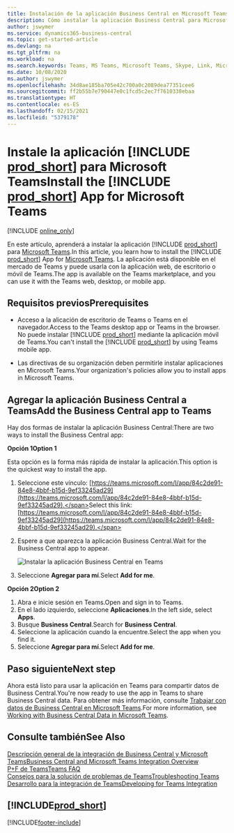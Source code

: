 ```yaml
---
title: Instalación de la aplicación Business Central en Microsoft Teams | Microsoft Docs
description: Cómo instalar la aplicación Business Central para Microsoft Teams.
author: jswymer
ms.service: dynamics365-business-central
ms.topic: get-started-article
ms.devlang: na
ms.tgt_pltfrm: na
ms.workload: na
ms.search.keywords: Teams, MS Teams, Microsoft Teams, Skype, Link, Microsoft 365, collaborate, collaboration, teamwork
ms.date: 10/08/2020
ms.author: jswymer
ms.openlocfilehash: 34d8ae185ba705e42c700a0c2089dea77351cee6
ms.sourcegitcommit: ff2b55b7e790447e0c1fcd5c2ec7f7610338ebaa
ms.translationtype: HT
ms.contentlocale: es-ES
ms.lasthandoff: 02/15/2021
ms.locfileid: "5379178"
---
```

# <a name="install-the-prod_short-app-for-microsoft-teams"></a><span data-ttu-id="6b044-103">Instale la aplicación [!INCLUDE [prod_short](includes/prod_short.md)] para Microsoft Teams</span><span class="sxs-lookup"><span data-stu-id="6b044-103">Install the [!INCLUDE [prod_short](includes/prod_short.md)] App for Microsoft Teams</span></span>

[!INCLUDE [online_only](includes/online_only.md)]

<span data-ttu-id="6b044-104">En este artículo, aprenderá a instalar la aplicación [!INCLUDE [prod_short](includes/prod_short.md)] para [Microsoft Teams](https://www.microsoft.com/en-us/microsoft-365/microsoft-teams).</span><span class="sxs-lookup"><span data-stu-id="6b044-104">In this article, you learn how to install the [!INCLUDE [prod_short](includes/prod_short.md)] App for [Microsoft Teams](https://www.microsoft.com/en-us/microsoft-365/microsoft-teams).</span></span> <span data-ttu-id="6b044-105">La aplicación está disponible en el mercado de Teams y puede usarla con la aplicación web, de escritorio o móvil de Teams.</span><span class="sxs-lookup"><span data-stu-id="6b044-105">The app is available on the Teams marketplace, and you can use it with the Teams web, desktop, or mobile app.</span></span>

## <a name="prerequisites"></a><span data-ttu-id="6b044-106">Requisitos previos</span><span class="sxs-lookup"><span data-stu-id="6b044-106">Prerequisites</span></span>

- <span data-ttu-id="6b044-107">Acceso a la alicación de escritorio de Teams o Teams en el navegador.</span><span class="sxs-lookup"><span data-stu-id="6b044-107">Access to the Teams desktop app or Teams in the browser.</span></span> <span data-ttu-id="6b044-108">No puede instalar [!INCLUDE [prod_short](includes/prod_short.md)] mediante la aplicación móvil de Teams.</span><span class="sxs-lookup"><span data-stu-id="6b044-108">You can't install the [!INCLUDE [prod_short](includes/prod_short.md)] by using Teams mobile app.</span></span>

- <span data-ttu-id="6b044-109">Las directivas de su organización deben permitirle instalar aplicaciones en Microsoft Teams.</span><span class="sxs-lookup"><span data-stu-id="6b044-109">Your organization's policies allow you to install apps in Microsoft Teams.</span></span>

## <a name="add-the-business-central-app-to-teams"></a><span data-ttu-id="6b044-110">Agregar la aplicación Business Central a Teams</span><span class="sxs-lookup"><span data-stu-id="6b044-110">Add the Business Central app to Teams</span></span>

<span data-ttu-id="6b044-111">Hay dos formas de instalar la aplicación Business Central:</span><span class="sxs-lookup"><span data-stu-id="6b044-111">There are two ways to install the Business Central app:</span></span>

<span data-ttu-id="6b044-112">**Opción 1**</span><span class="sxs-lookup"><span data-stu-id="6b044-112">**Option 1**</span></span>

<span data-ttu-id="6b044-113">Esta opción es la forma más rápida de instalar la aplicación.</span><span class="sxs-lookup"><span data-stu-id="6b044-113">This option is the quickest way to install the app.</span></span>

1. <span data-ttu-id="6b044-114">Seleccione este vínculo: [https://teams.microsoft.com/l/app/84c2de91-84e8-4bbf-b15d-9ef33245ad29](https://teams.microsoft.com/l/app/84c2de91-84e8-4bbf-b15d-9ef33245ad29).</span><span class="sxs-lookup"><span data-stu-id="6b044-114">Select this link: [https://teams.microsoft.com/l/app/84c2de91-84e8-4bbf-b15d-9ef33245ad29](https://teams.microsoft.com/l/app/84c2de91-84e8-4bbf-b15d-9ef33245ad29).</span></span>

2. <span data-ttu-id="6b044-115">Espere a que aparezca la aplicación Business Central.</span><span class="sxs-lookup"><span data-stu-id="6b044-115">Wait for the Business Central app to appear.</span></span>

    ![Instalar la aplicación Business Central en Teams](media/teams-install-app.png)

3. <span data-ttu-id="6b044-117">Seleccione **Agregar para mí**.</span><span class="sxs-lookup"><span data-stu-id="6b044-117">Select **Add for me**.</span></span>

<span data-ttu-id="6b044-118">**Opción 2**</span><span class="sxs-lookup"><span data-stu-id="6b044-118">**Option 2**</span></span>

1. <span data-ttu-id="6b044-119">Abra e inicie sesión en Teams.</span><span class="sxs-lookup"><span data-stu-id="6b044-119">Open and sign in to Teams.</span></span>
2. <span data-ttu-id="6b044-120">En el lado izquierdo, seleccione **Aplicaciones**.</span><span class="sxs-lookup"><span data-stu-id="6b044-120">In the left side, select **Apps**.</span></span>
3. <span data-ttu-id="6b044-121">Busque **Business Central**.</span><span class="sxs-lookup"><span data-stu-id="6b044-121">Search for **Business Central**.</span></span>
4. <span data-ttu-id="6b044-122">Seleccione la aplicación cuando la encuentre.</span><span class="sxs-lookup"><span data-stu-id="6b044-122">Select the app when you find it.</span></span>
5. <span data-ttu-id="6b044-123">Seleccione **Agregar para mí**.</span><span class="sxs-lookup"><span data-stu-id="6b044-123">Select **Add for me**.</span></span>

## <a name="next-step"></a><span data-ttu-id="6b044-124">Paso siguiente</span><span class="sxs-lookup"><span data-stu-id="6b044-124">Next step</span></span>

<span data-ttu-id="6b044-125">Ahora está listo para usar la aplicación en Teams para compartir datos de Business Central.</span><span class="sxs-lookup"><span data-stu-id="6b044-125">You're now ready to use the app in Teams to share Business Central data.</span></span> <span data-ttu-id="6b044-126">Para obtener más información, consulte [Trabajar con datos de Business Central en Microsoft Teams](across-working-with-teams.md).</span><span class="sxs-lookup"><span data-stu-id="6b044-126">For more information, see [Working with Business Central Data in Microsoft Teams](across-working-with-teams.md).</span></span>

## <a name="see-also"></a><span data-ttu-id="6b044-127">Consulte también</span><span class="sxs-lookup"><span data-stu-id="6b044-127">See Also</span></span>

[<span data-ttu-id="6b044-128">Descripción general de la integración de Business Central y Microsoft Teams</span><span class="sxs-lookup"><span data-stu-id="6b044-128">Business Central and Microsoft Teams Integration Overview</span></span>](across-teams-overview.md)  
[<span data-ttu-id="6b044-129">P+F de Teams</span><span class="sxs-lookup"><span data-stu-id="6b044-129">Teams FAQ</span></span>](teams-faq.md)  
[<span data-ttu-id="6b044-130">Consejos para la solución de problemas de Teams</span><span class="sxs-lookup"><span data-stu-id="6b044-130">Troubleshooting Teams</span></span>](admin-teams-troubleshooting.md)  
[<span data-ttu-id="6b044-131">Desarrollo para la integración de Teams</span><span class="sxs-lookup"><span data-stu-id="6b044-131">Developing for Teams Integration</span></span>](/dynamics365/business-central/dev-itpro/developer/devenv-develop-for-teams)  

## [!INCLUDE[prod_short](includes/free_trial_md.md)]  


[!INCLUDE[footer-include](includes/footer-banner.md)]